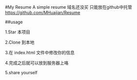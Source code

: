#My Resume
A simple resume 域名还没买 只能放在github中托管 <https://github.com/MHuajian/Resume>

##usage

1.Star 本项目

2.Clone 到本地

3.在 index.html 文件中修改你的信息

4.完成之后就可以放到服务器上咯

5.share yourself

